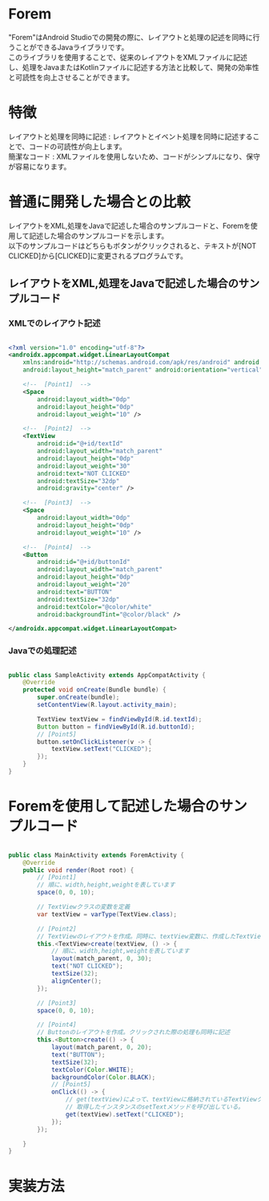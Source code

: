 # Forem

"Forem"はAndroid Studioでの開発の際に、レイアウトと処理の記述を同時に行うことができるJavaライブラリです。  
このライブラリを使用することで、従来のレイアウトをXMLファイルに記述し、処理をJavaまたはKotlinファイルに記述する方法と比較して、開発の効率性と可読性を向上させることができます。


# 特徴
レイアウトと処理を同時に記述 : レイアウトとイベント処理を同時に記述することで、コードの可読性が向上します。  
簡潔なコード : XMLファイルを使用しないため、コードがシンプルになり、保守が容易になります。


# 普通に開発した場合との比較
レイアウトをXML,処理をJavaで記述した場合のサンプルコードと、Foremを使用して記述した場合のサンプルコードを示します。  
以下のサンプルコードはどちらもボタンがクリックされると、テキストが[NOT CLICKED]から[CLICKED]に変更されるプログラムです。


## レイアウトをXML,処理をJavaで記述した場合のサンプルコード

### XMLでのレイアウト記述
```XML

<?xml version="1.0" encoding="utf-8"?>
<androidx.appcompat.widget.LinearLayoutCompat
    xmlns:android="http://schemas.android.com/apk/res/android" android:layout_width="match_parent"
    android:layout_height="match_parent" android:orientation="vertical" android:weightSum="100">

    <!--  [Point1]  -->
    <Space 
        android:layout_width="0dp" 
        android:layout_height="0dp"
        android:layout_weight="10" />

    <!--  [Point2]  -->
    <TextView
        android:id="@+id/textId"
        android:layout_width="match_parent"
        android:layout_height="0dp"
        android:layout_weight="30" 
        android:text="NOT CLICKED"
        android:textSize="32dp"
        android:gravity="center" />

    <!--  [Point3]  -->
    <Space
        android:layout_width="0dp"
        android:layout_height="0dp"
        android:layout_weight="10" />

    <!--  [Point4]  -->
    <Button 
        android:id="@+id/buttonId"
        android:layout_width="match_parent"
        android:layout_height="0dp" 
        android:layout_weight="20"
        android:text="BUTTON"
        android:textSize="32dp"
        android:textColor="@color/white"
        android:backgroundTint="@color/black" />

</androidx.appcompat.widget.LinearLayoutCompat>

```

### Javaでの処理記述
```Java

public class SampleActivity extends AppCompatActivity {
    @Override
    protected void onCreate(Bundle bundle) {
        super.onCreate(bundle);
        setContentView(R.layout.activity_main);

        TextView textView = findViewById(R.id.textId);
        Button button = findViewById(R.id.buttonId);
        // [Point5]
        button.setOnClickListener(v -> {
            textView.setText("CLICKED");
        });
    }
}

```






# Foremを使用して記述した場合のサンプルコード

```Java

public class MainActivity extends ForemActivity {
    @Override
    public void render(Root root) {
        // [Point1]
        // 順に、width,height,weightを表しています
        space(0, 0, 10);

        // TextViewクラスの変数を定義
        var textView = varType(TextView.class);

        // [Point2]
        // TextViewのレイアウトを作成。同時に、textView変数に、作成したTextViewのインスタンスを代入
        this.<TextView>create(textView, () -> {
            // 順に、width,height,weightを表しています
            layout(match_parent, 0, 30);
            text("NOT CLICKED");
            textSize(32);
            alignCenter();
        });

        // [Point3]
        space(0, 0, 10);

        // [Point4]
        // Buttonのレイアウトを作成。クリックされた際の処理も同時に記述
        this.<Button>create(() -> {
            layout(match_parent, 0, 20);
            text("BUTTON");
            textSize(32);
            textColor(Color.WHITE);
            backgroundColor(Color.BLACK);
            // [Point5]
            onClick(() -> {
                // get(textView)によって、textViewに格納されているTextViewクラスのインスタンスを取得し、
                // 取得したインスタンスのsetTextメソッドを呼び出している。
                get(textView).setText("CLICKED");
            });
        });

    }
}

```


# 実装方法
